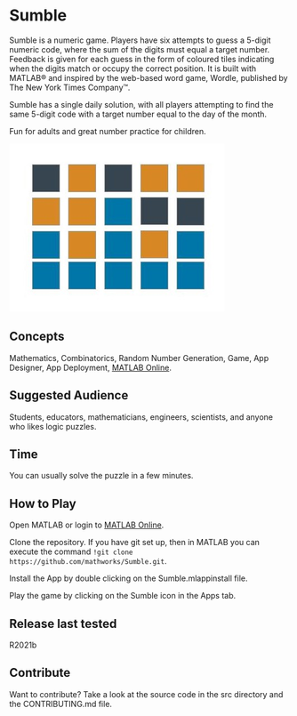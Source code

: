 # Sumble
Sumble is a numeric game. Players have six attempts to guess a 5-digit numeric code, where the sum of the digits must equal a target number. Feedback is given for each guess in the form of coloured tiles indicating when the digits match or occupy the correct position. It is built with MATLAB® and inspired by the web-based word game, Wordle, published by The New York Times Company™.

Sumble has a single daily solution, with all players attempting to find the same 5-digit code with a target number equal to the day of the month.

Fun for adults and great number practice for children.

![Sumble, a numeric game](/src/SumbleIcon.jpg)
 
## Concepts
Mathematics, Combinatorics, Random Number Generation, Game, App Designer, App Deployment, [MATLAB Online](https://matlab.mathworks.com/). 

## Suggested Audience
Students, educators, mathematicians, engineers, scientists, and anyone who likes logic puzzles. 

## Time
You can usually solve the puzzle in a few minutes.

## How to Play
Open MATLAB or login to [MATLAB Online](https://matlab.mathworks.com/).

Clone the repository. If you have git set up, then in MATLAB you can execute the command `!git clone https://github.com/mathworks/Sumble.git`.

Install the App by double clicking on the Sumble.mlappinstall file. 

Play the game by clicking on the Sumble icon in the Apps tab.  

## Release last tested
R2021b 

## Contribute
Want to contribute? Take a look at the source code in the src directory and the CONTRIBUTING.md file. 


